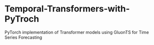 # Temporal-Transformers-with-PyTroch
PyTorch implementation of Transformer models using GluonTS for Time Series Forecasting
